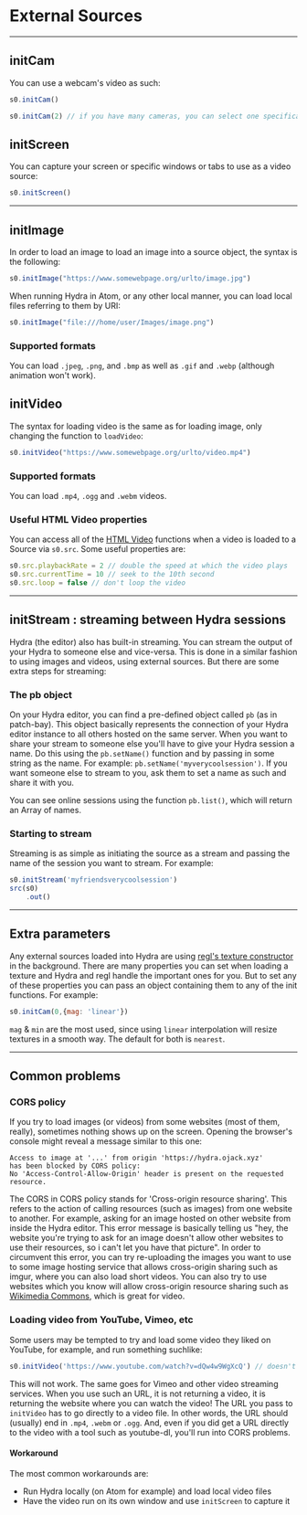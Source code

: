 # External Sources
---

## initCam

You can use a webcam's video as such:

```javascript
s0.initCam()

s0.initCam(2) // if you have many cameras, you can select one specifically
```

## initScreen

You can capture your screen or specific windows or tabs to use as a video source:

```javascript
s0.initScreen()
```

---

## initImage

In order to load an image to load an image into a source object, the syntax is the following:

```javascript
s0.initImage("https://www.somewebpage.org/urlto/image.jpg")
```

When running Hydra in Atom, or any other local manner, you can load local files referring to them by URI:

```javascript
s0.initImage("file:///home/user/Images/image.png")
```

### Supported formats

You can load `.jpeg`, `.png`, and `.bmp` as well as `.gif` and `.webp` (although animation won't work).

## initVideo

The syntax for loading video is the same as for loading image, only changing the function to `loadVideo`:

```javascript
s0.initVideo("https://www.somewebpage.org/urlto/video.mp4")
```

### Supported formats

You can load `.mp4`, `.ogg` and `.webm` videos.

### Useful HTML Video properties

You can access all of the [HTML Video](https://developer.mozilla.org/en-US/docs/Web/HTML/Element/video) functions when a video is loaded to a Source via `s0.src`. Some useful properties are:

```javascript
s0.src.playbackRate = 2 // double the speed at which the video plays
s0.src.currentTime = 10 // seek to the 10th second
s0.src.loop = false // don't loop the video
```

---

## initStream : streaming between Hydra sessions

Hydra (the editor) also has built-in streaming. You can stream the output of your Hydra to someone else and vice-versa. This is done in a similar fashion to using images and videos, using external sources. But there are some extra steps for streaming:

### The pb object

On your Hydra editor, you can find a pre-defined object called `pb` (as in patch-bay). This object basically represents the connection of your Hydra editor instance to all others hosted on the same server. When you want to share your stream to someone else you'll have to give your Hydra session a name. Do this using the `pb.setName()` function and by passing in some string as the name. For example: `pb.setName('myverycoolsession')`. If you want someone else to stream to you, ask them to set a name as such and share it with you.

You can see online sessions using the function `pb.list()`, which will return an Array of names.

### Starting to stream

Streaming is as simple as initiating the source as a stream and passing the name of the session you want to stream. For example:

```javascript
s0.initStream('myfriendsverycoolsession')
src(s0)
    .out()
```

---

## Extra parameters

Any external sources loaded into Hydra are using [regl's texture constructor](https://github.com/regl-project/regl/blob/master/API.md#textures) in the background. There are many properties you can set when loading a texture and Hydra and regl handle the important ones for you. But to set any of these properties you can pass an object containing them to any of the init functions. For example:

```javascript
s0.initCam(0,{mag: 'linear'})
```

`mag` & `min` are the most used, since using `linear` interpolation will resize textures in a smooth way. The default for both is `nearest`. 

---

## Common problems

### CORS policy

If you try to load images (or videos) from some websites (most of them, really), sometimes nothing shows up on the screen. Opening the browser's console might reveal a message similar to this one:

```
Access to image at '...' from origin 'https://hydra.ojack.xyz' 
has been blocked by CORS policy: 
No 'Access-Control-Allow-Origin' header is present on the requested resource.
```

The CORS in CORS policy stands for 'Cross-origin resource sharing'. This refers to the action of calling resources (such as images) from one website to another. For example, asking for an image hosted on other website from inside the Hydra editor. This error message is basically telling us "hey, the website you're trying to ask for an image doesn't allow other websites to use their resources, so i can't let you have that picture".
In order to circumvent this error, you can try re-uploading the images you want to use to some image hosting service that allows cross-origin sharing such as imgur, where you can also load short videos. You can also try to use websites which you know will allow cross-origin resource sharing such as [Wikimedia Commons](https://commons.wikimedia.org/), which is great for video.

### Loading video from YouTube, Vimeo, etc

Some users may be tempted to try and load some video they liked on YouTube, for example, and run something suchlike:

```javascript
s0.initVideo('https://www.youtube.com/watch?v=dQw4w9WgXcQ') // doesn't work
```

This will not work. The same goes for Vimeo and other video streaming services. When you use such an URL, it is not returning a video, it is returning the website where you can watch the video! The URL you pass to `initVideo` has to go directly to a video file. In other words, the URL should (usually) end in `.mp4`, `.webm` or `.ogg`. And, even if you did get a URL directly to the video with a tool such as youtube-dl, you'll run into CORS problems.

#### Workaround

The most common workarounds are:

* Run Hydra locally (on Atom for example) and load local video files
* Have the video run on its own window and use `initScreen` to capture it

